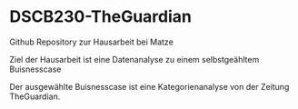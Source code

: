 # DSCB230-TheGuardian

Github Repository zur Hausarbeit bei Matze

Ziel der Hausarbeit ist eine Datenanalyse zu einem selbstgeähltem Buisnesscase

Der ausgewählte Buisnesscase ist eine Kategorienanalyse von der Zeitung TheGuardian.
